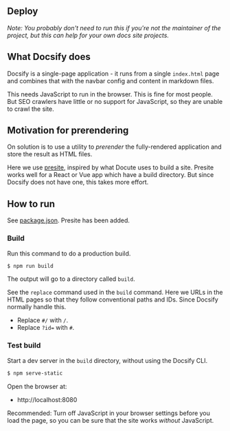 ## Deploy

_Note: You probably don't need to run this if you're not the maintainer of the project, but this can help for your own docs site projects._


## What Docsify does

Docsify is a single-page application - it runs from a single `index.html` page and combines that with the navbar config and content in markdown files.

This needs JavaScript to run in the browser. This is fine for most people. But SEO crawlers have little or no support for JavaScript, so they are unable to crawl the site.


## Motivation for prerendering

On solution is to use a utility to _prerender_ the fully-rendered application and store the result as HTML files.

Here we use [presite](https://www.npmjs.com/package/presite), inspired by what Docute uses to build a site. Presite works well for a React or Vue app which have a build directory. But since Docsify does not have one, this takes more effort.


## How to run

See [package.json](/package.json). Presite has been added.


### Build

Run this command to do a production build.

```sh
$ npm run build
```

The output will go to a directory called `build`.

See the `replace` command used in the `build` command. Here we URLs in the HTML pages so that they follow conventional paths and IDs. Since Docsify normally handle this.

- Replace `#/` with `/`.
- Replace `?id=` with `#`.


### Test build

Start a dev server in the `build` directory, without using the Docsify CLI.

```sh
$ npm serve-static
```

Open the browser at:

- http://localhost:8080

Recommended: Turn off JavaScript in your browser settings before you load the page, so you can be sure that the site works _without_ JavaScript.

